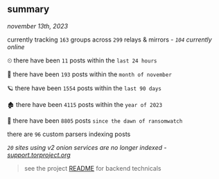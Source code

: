 
## summary
_november 13th, 2023_

currently tracking `163` groups across `299` relays & mirrors - _`104` currently online_

⏲ there have been `11` posts within the `last 24 hours`

🦈 there have been `193` posts within the `month of november`

🪐 there have been `1554` posts within the `last 90 days`

🏚 there have been `4115` posts within the `year of 2023`

🦕 there have been `8805` posts `since the dawn of ransomwatch`

there are `96` custom parsers indexing posts

_`20` sites using v2 onion services are no longer indexed - [support.torproject.org](https://support.torproject.org/onionservices/v2-deprecation/)_

> see the project [README](https://github.com/joshhighet/ransomwatch#ransomwatch--) for backend technicals
